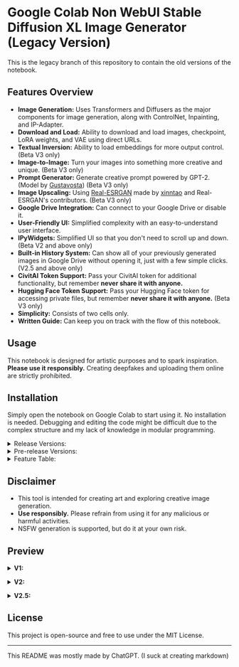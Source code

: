 # Google Colab Non WebUI Stable Diffusion XL Image Generator (Legacy Version)

This is the legacy branch of this repository to contain the old versions of the notebook.

## Features Overview
- **Image Generation:** Uses Transformers and Diffusers as the major components for image generation, along with ControlNet, Inpainting, and IP-Adapter.
- **Download and Load:** Ability to download and load images, checkpoint, LoRA weights, and VAE using direct URLs.
- **Textual Inversion:** Ability to load embeddings for more output control. (Beta V3 only)
- **Image-to-Image:** Turn your images into something more creative and unique. (Beta V3 only)
- **Prompt Generator:** Generate creative prompt powered by GPT-2. (Model by [Gustavosta](https://huggingface.co/Gustavosta)) (Beta V3 only)
- **Image Upscaling:** Using [Real-ESRGAN](https://github.com/xinntao/Real-ESRGAN) made by [xinntao](https://github.com/xinntao) and Real-ESRGAN's contributors. (Beta V3 only)
- **Google Drive Integration:** Can connect to your Google Drive or disable it.
- **User-Friendly UI:** Simplified complexity with an easy-to-understand user interface.
- **IPyWidgets:** Simplified UI so that you don't need to scroll up and down. (Beta V2 and above only)
- **Built-in History System:** Can show all of your previously generated images in Google Drive without opening it, just with a few simple clicks. (V2.5 and above only)
- **CivitAI Token Support:** Pass your CivitAI token for additional functionality, but remember **never share it with anyone.**
- **Hugging Face Token Support:** Pass your Hugging Face token for accessing private files, but remember **never share it with anyone.** (Beta V3 only)
- **Simplicity:** Consists of two cells only.
- **Written Guide:** Can keep you on track with the flow of this notebook. 

## Usage
This notebook is designed for artistic purposes and to spark inspiration. **Please use it responsibly.** Creating deepfakes and uploading them online are strictly prohibited.

## Installation
Simply open the notebook on Google Colab to start using it. No installation is needed. Debugging and editing the code might be difficult due to the complex structure and my lack of knowledge in modular programming.

<details> <summary> Release Versions: </summary>

- **V1:** [![Open In Colab](https://colab.research.google.com/assets/colab-badge.svg)](https://colab.research.google.com/drive/18cUHh7H1c4qUijSD50uQUNl0Fq8wq7nY)
- **V2:** [![Open In Colab](https://colab.research.google.com/assets/colab-badge.svg)](https://colab.research.google.com/drive/1CQeZADunh6tEZCBOleDkZY96osYkRk5I)
- **V2.5:** [![Open In Colab](https://colab.research.google.com/assets/colab-badge.svg)](https://colab.research.google.com/drive/13sfGKPhbCvNon0rpVvImUwVpZ3lkcuit)
- **V3 (current version):** [![Open In Colab](https://colab.research.google.com/assets/colab-badge.svg)](https://colab.research.google.com/github/ZicoDiegoRR/stable_diffusion_xl_colab_ui/blob/main/V3.ipynb)
</details>

<details> <summary> Pre-release Versions: </summary>

- **Alpha V1:** [![Open In Colab](https://colab.research.google.com/assets/colab-badge.svg)](https://colab.research.google.com/drive/14Cwd4DUEj9y1uWrSnFIaX4qItdPmTiVq)
- **Beta V2:** [![Open In Colab](https://colab.research.google.com/assets/colab-badge.svg)](https://colab.research.google.com/drive/1d5X_kSjUIEA4vSy8a-QTFbVLk8Y7AhJQ)
- **Beta V3:** [![Open In Colab](https://colab.research.google.com/assets/colab-badge.svg)](https://colab.research.google.com/drive/1wPT8aMUyJsOGMPdMgUH7AsZyC-KD9RTN)
</details>

<details> <summary>Feature Table:</summary>
  
| No. | Features                                                                              | V1 | V2 | V2.5 | Beta V3 | V3 |
|-----|---------------------------------------------------------------------------------------|----|----|------|---------|----|
| 1   | Base pipelines (ControlNet, VAE, Inpainting, Text2Img)                                | ✅  | ✅  | ✅    | ✅       | ✅  |
| 2   | Base adapters (LoRA, IP-Adapter)                                                      | ✅  | ✅  | ✅    | ✅       | ✅  |
| 3   | IPyWidgets                                                                            | ❌  | ✅  | ✅    | ✅       | ✅  |
| 4   | Saving and loading parameters                                                         | ❌  | ✅  | ✅    | ✅       | ✅  |
| 5   | Interactive UI                                                                        | ❌  | ✅  | ✅    | ✅       | ✅  |
| 6   | Linking widgets                                                                       | ❌  | ❌  | ✅    | ✅       | ✅  |
| 7   | History system                                                                        | ❌  | ❌  | ✅    | ✅       | ✅  |
| 8   | Upload images directly                                                                | ❌  | ❌  | ✅    | ✅       | ✅  |
| 9   | Image-to-image                                                                        | ❌  | ❌  | ❌    | ✅       | ✅  |
| 10  | Textual inversion or embeddings                                                       | ❌  | ❌  | ❌    | ✅       | ✅  |
| 11  | Send images from history to Image-to-image, ControlNet, Inpainting, and/or IP-Adapter | ❌  | ❌  | ❌    | ✅       | ✅  |
| 12  | Reset button (defaulting the parameters)                                              | ❌  | ❌  | ❌    | ✅       | ✅  |
| 13  | Compatibility with saved parameters from previous versions                            | ❌  | ❌  | ❌    | ✅       | ✅  |
| 14  | Preset system (saving, loading, renaming, and deleting custom parameter presets)      | ❌  | ❌  | ❌    | ✅       | ✅  |
| 15  | GPT-2 Prompt Generator                                                                | ❌  | ❌  | ❌    | ✅       | ✅  |
| 16  | Hugging Face token integration                                                        | ❌  | ❌  | ❌    | ✅       | ✅  |
| 17  | Real-ESRGAN Image Upscaling                                                           | ❌  | ❌  | ❌    | ✅       | ✅  |
| 18  | Modular programming                                                                   | ❌  | ❌  | ❌    | ❌       | ✅  |
| 19  | New parameter saving system & legacy conversion                                       | ❌  | ❌  | ❌    | ❌       | ✅  |
| 20  | URL saving system for model/image sources                                             | ❌  | ❌  | ❌    | ❌       | ✅  |
| 21  | One-model-for-all-pipelines system                                                    | ❌  | ❌  | ❌    | ❌       | ✅  |
| 22  | Preview button for ControlNet-converted image                                         | ❌  | ❌  | ❌    | ❌       | ✅  |
| 23  | `components` integration for shared tensor memory                                     | ❌  | ❌  | ❌    | ❌       | ✅  |
| 24  | `ControlNetUnion` memory-efficient implementation                                     | ❌  | ❌  | ❌    | ❌       | ✅  |
| 25  | Corrupted-download deletion logic                                                     | ❌  | ❌  | ❌    | ❌       | ✅  |
| 26  | Preview & remove buttons for IP-Adapter uploads                                       | ❌  | ❌  | ❌    | ❌       | ✅  |
| 27  | `ipycanvas` drawing for inpainting masks (unstable)                                   | ❌  | ❌  | ❌    | ❌       | ✅  |
| 28  | Pagination in history system                                                          | ❌  | ❌  | ❌    | ❌       | ✅  |
| 29  | Multiple images per generation                                                        | ❌  | ❌  | ❌    | ❌       | ✅  |
| 30  | Default model selections (12 models preloaded)                                        | ❌  | ❌  | ❌    | ❌       | ✅  |
| 31  | Hires.Fix with Real-ESRGAN and LANCZOS upscaling                                      | ❌  | ❌  | ❌    | ❌       | ✅  |
| 32  | Delete button for history system                                                      | ❌  | ❌  | ❌    | ❌       | ✅  |
| 33  | Combobox widgets for VAE, checkpoint, LoRA, and embeddings from URLs                  | ❌  | ❌  | ❌    | ❌       | ✅  |
</details>


## Disclaimer
- This tool is intended for creating art and exploring creative image generation.
- **Use responsibly.** Please refrain from using it for any malicious or harmful activities.
- NSFW generation is supported, but do it at your own risk.

## Preview

<details> <summary> <b>V1:</b> </summary> <br>
  
The resolution is too big. [Consider checking it manually.](docs/v1/v1.png) </details>

<details> <summary> <b>V2:</b> </summary> <br>
  
![general_settings_v2](docs/v2/general_settings.png)

![advanced_settings_v2](docs/v2/advanced_settings.png) </details>

<details> <summary> <b>V2.5:</b> </summary> <br>
  
![general_settings_v2.5](docs/v2.5/general_settings.png)

![advanced_settings_v2.5](docs/v2.5/advanced_settings.png)

![history_v2.5](docs/v2.5/history.png) </details>

## License
This project is open-source and free to use under the MIT License.

---

This README was mostly made by ChatGPT. (I suck at creating markdown)
